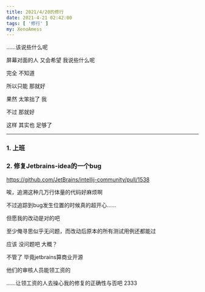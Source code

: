 ```yaml
---
title: 2021/4/20的修行
date: 2021-4-21 02:42:00
tags: [ '修行' ]
my: XenoAmess
---
```


……该说些什么呢

屏幕对面的人 又会希望 我说些什么呢

完全 不知道

所以只能 那就好

果然 太笨拙了 我

不过 那就好

这样 其实也 足够了

---

### 1. 上班

### 2. 修复Jetbrains-idea的一个bug

https://github.com/JetBrains/intellij-community/pull/1538

唉，追溯这种几万行体量的代码好麻烦啊

不过追踪到bug发生位置的时候真的超开心……

但愿我的改动是对的吧

至少俺寻思似乎无问题，而改动后原本的所有测试用例还都能过

应该 没问题吧 大概？

不管了 毕竟jetbrains算商业开源

他们的审核人员能领工资的

……让领工资的人去操心我的修复的正确性与否吧 2333

